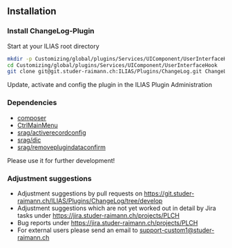 ## Installation

### Install ChangeLog-Plugin
Start at your ILIAS root directory
```bash
mkdir -p Customizing/global/plugins/Services/UIComponent/UserInterfaceHook
cd Customizing/global/plugins/Services/UIComponent/UserInterfaceHook
git clone git@git.studer-raimann.ch:ILIAS/Plugins/ChangeLog.git ChangeLog
```
Update, activate and config the plugin in the ILIAS Plugin Administration

### Dependencies
* [composer](https://getcomposer.org)
* [CtrlMainMenu](https://github.com/studer-raimann/CtrlMainMenu)
* [srag/activerecordconfig](https://packagist.org/packages/srag/activerecordconfig)
* [srag/dic](https://packagist.org/packages/srag/dic)
* [srag/removeplugindataconfirm](https://packagist.org/packages/srag/removeplugindataconfirm)

Please use it for further development!

### Adjustment suggestions
* Adjustment suggestions by pull requests on https://git.studer-raimann.ch/ILIAS/Plugins/ChangeLog/tree/develop
* Adjustment suggestions which are not yet worked out in detail by Jira tasks under https://jira.studer-raimann.ch/projects/PLCH
* Bug reports under https://jira.studer-raimann.ch/projects/PLCH
* For external users please send an email to support-custom1@studer-raimann.ch
